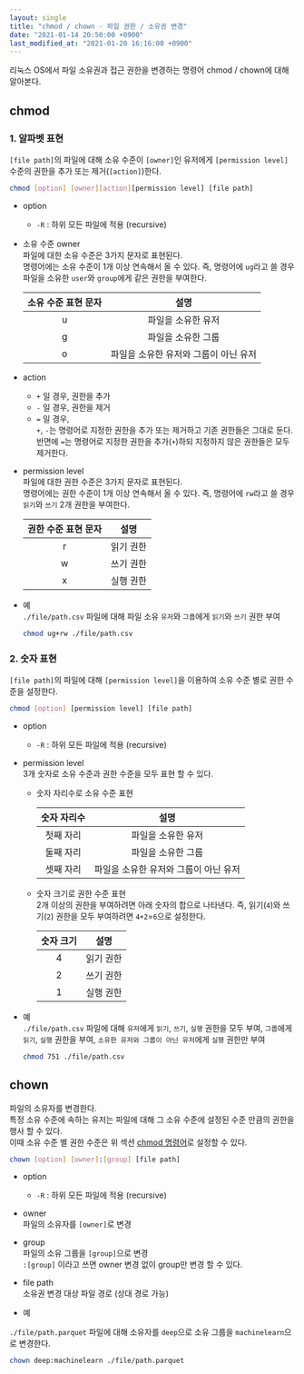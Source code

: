 ```yaml
---
layout: single
title: "chmod / chown - 파일 권한 / 소유권 변경"
date: "2021-01-14 20:50:00 +0900"
last_modified_at: "2021-01-20 16:16:00 +0900"
---
```

리눅스 OS에서 파일 소유권과 접근 권한을 변경하는 명령어 chmod / chown에 대해 알아본다.

## chmod

### 1. 알파벳 표현

`[file path]`의 파일에 대해 소유 수준이 `[owner]`인 유저에게 `[permission level]` 수준의 권한을
추가 또는 제거(`[action]`)한다.

```bash
chmod [option] [owner][action][permission level] [file path]
```

* option
  * `-R` : 하위 모든 파일에 적용 (recursive)

* 소유 수준 owner<br/>
  파일에 대한 소유 수준은 3가지 문자로 표현된다.<br/>
  명령어에는 소유 수준이 1개 이상 연속해서 올 수 있다.
  즉, 명령어에 `ug`라고 쓸 경우 파일을 소유한 `user`와 `group`에게 같은 권한을 부여한다.

  |소유 수준 표현 문자|설명|
  |:---:|:---:|
  |u|파일을 소유한 유저|
  |g|파일을 소유한 그룹|
  |o|파일을 소유한 유저와 그룹이 아닌 유저|

* action
  * `+` 일 경우, 권한을 추가
  * `-` 일 경우, 권한을 제거
  * `=` 일 경우,<br/>
    `+`, `-`는 명령어로 지정한 권한을 추가 또는 제거하고 기존 권한들은 그대로 둔다.<br/>
    반면에 `=`는 명령어로 지정한 권한을 추가(`+`)하되 지정하지 않은 권한들은 모두 제거한다.

* permission level<br/>
  파일에 대한 권한 수준은 3가지 문자로 표현된다.<br/>
  명령어에는 권한 수준이 1개 이상 연속해서 올 수 있다.
  즉, 명령어에 `rw`라고 쓸 경우 `읽기`와 `쓰기` 2개 권한을 부여한다.

  |권한 수준 표현 문자|설명|
  |:---:|:---:|
  |r|읽기 권한|
  |w|쓰기 권한|
  |x|실행 권한|

* 예<br/>
  `./file/path.csv` 파일에 대해 파일 소유 `유저`와 `그룹`에게 `읽기`와 `쓰기` 권한 부여

  ```bash
  chmod ug+rw ./file/path.csv
  ```

### 2. 숫자 표현

`[file path]`의 파일에 대해 `[permission level]`을 이용하여 소유 수준 별로 권한 수준을 설정한다.

```bash
chmod [option] [permission level] [file path]
```

* option
  * `-R` : 하위 모든 파일에 적용 (recursive)

* permission level<br/>
  3개 숫자로 소유 수준과 권한 수준을 모두 표현 할 수 있다.
  * 숫자 자리수로 소유 수준 표현

    |숫자 자리수|설명|
    |:---:|:---:|
    |첫째 자리|파일을 소유한 유저|
    |둘째 자리|파일을 소유한 그룹|
    |셋째 자리|파일을 소유한 유저와 그룹이 아닌 유저|

  * 숫자 크기로 권한 수준 표현<br/>
    2개 이상의 권한을 부여하려면 아래 숫자의 합으로 나타낸다.
    즉, 읽기(`4`)와 쓰기(`2`) 권한을 모두 부여하려면 `4+2`=`6`으로 설정한다.

    |숫자 크기|설명|
    |:---:|:---:|
    |4|읽기 권한|
    |2|쓰기 권한|
    |1|실행 권한|

* 예<br/>
  `./file/path.csv` 파일에 대해 `유저`에게 `읽기`, `쓰기`, `실행` 권한을 모두 부여, `그룹`에게 `읽기`, `실행` 권한을 부여,
  `소유한 유저와 그룹이 아닌 유저`에게 `실행` 권한만 부여

  ```bash
  chmod 751 ./file/path.csv
  ```

## chown

파일의 소유자를 변경한다.<br/>
특정 소유 수준에 속하는 유저는 파일에 대해 그 소유 수준에 설정된 수준 만큼의 권한을 행사 할 수 있다.<br/>
이때 소유 수준 별 권한 수준은 위 섹션 [chmod 명령어](#chmod)로 설정할 수 있다.

```bash
chown [option] [owner]:[group] [file path]
```

* option
  * `-R` : 하위 모든 파일에 적용 (recursive)

* owner<br/>
  파일의 소유자를 `[owner]`로 변경

* group<br/>
  파일의 소유 그룹을 `[group]`으로 변경<br/>
  `:[group]` 이라고 쓰면 owner 변경 없이 group만 변경 할 수 있다.

* file path<br/>
  소유권 변경 대상 파일 경로 (상대 경로 가능)

* 예

`./file/path.parquet` 파일에 대해 소유자를 `deep`으로 소유 그룹을 `machinelearn`으로 변경한다.

```bash
chown deep:machinelearn ./file/path.parquet
```